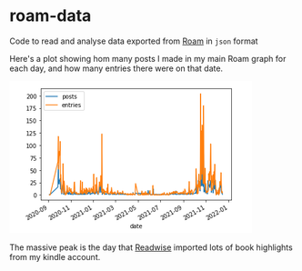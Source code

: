 # roam-data

Code to read and analyse data exported from [Roam](https://roamresearch.com/) in `json` format

Here's a plot showing hom many posts I made in my main Roam graph for each day, and how many entries there were on 
that date.

![Roam entries by date](docs/images/roam-posts.png)

The massive peak is the day that [Readwise](https://readwise.io/) imported lots of book highlights from my kindle 
account.